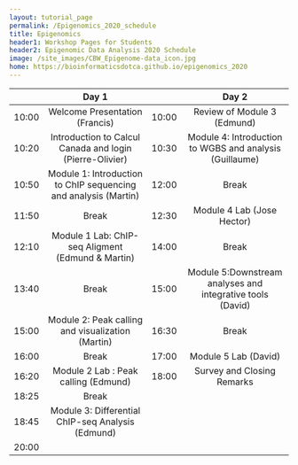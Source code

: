```yaml
---
layout: tutorial_page
permalink: /Epigenomics_2020_schedule
title: Epigenomics
header1: Workshop Pages for Students
header2: Epigenomic Data Analysis 2020 Schedule
image: /site_images/CBW_Epigenome-data_icon.jpg
home: https://bioinformaticsdotca.github.io/epigenomics_2020
---
```



| | **Day 1** | | **Day 2** |  
| :---: | :---: | :---: | :---: |  
| 10:00 | Welcome Presentation (Francis) | 10:00 | Review of Module 3 (Edmund) | 
| 10:20 | Introduction to Calcul Canada and login (Pierre-Olivier)| 10:30 | Module 4: Introduction to WGBS and analysis (Guillaume) |  
| 10:50 | Module 1: Introduction to ChIP sequencing and analysis (Martin) | 12:00 | Break |  
| 11:50 | Break | 12:30 | Module 4 Lab (Jose Hector)|  
| 12:10 | Module 1 Lab: ChIP-seq Aligment (Edmund & Martin)| 14:00 | Break |  
| 13:40 | Break | 15:00 | Module 5:Downstream analyses and integrative tools (David) |  
| 15:00 | Module 2: Peak calling and visualization (Martin)| 16:30 | Break |  
| 16:00 | Break | 17:00 | Module 5 Lab (David) |  
| 16:20 | Module 2 Lab : Peak calling (Edmund) | 18:00 | Survey and Closing Remarks |  
| 18:25 | Break | | |  
| 18:45 | Module 3: Differential ChIP-seq Analysis (Edmund) | | |
| 20:00 | | | |  

